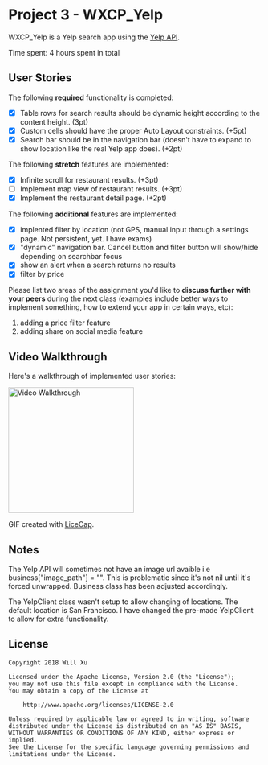 # Project 3 - WXCP_Yelp

WXCP_Yelp is a Yelp search app using the [Yelp API](http://www.yelp.com/developers/documentation/v2/search_api).

Time spent: 4 hours spent in total

## User Stories

The following **required** functionality is completed:

- [x] Table rows for search results should be dynamic height according to the content height. (3pt)
- [x] Custom cells should have the proper Auto Layout constraints. (+5pt)
- [x] Search bar should be in the navigation bar (doesn't have to expand to show location like the real Yelp app does). (+2pt)

The following **stretch** features are implemented:

- [x] Infinite scroll for restaurant results. (+3pt)
- [ ] Implement map view of restaurant results. (+3pt)
- [x] Implement the restaurant detail page. (+2pt)

The following **additional** features are implemented:

- [x] implented filter by location (not GPS, manual input through a settings page. Not persistent, yet. I have exams)
- [x] "dynamic" navigation bar. Cancel button and filter button will show/hide depending on searchbar focus
- [x] show an alert when a search returns no results
- [x] filter by price

Please list two areas of the assignment you'd like to **discuss further with your peers** during the next class (examples include better ways to implement something, how to extend your app in certain ways, etc):

1. adding a price filter feature
2. adding share on social media feature

## Video Walkthrough

Here's a walkthrough of implemented user stories:

<img src='https://github.com/willthexu/WXCP_Yelp/blob/master/advanced.gif' title='Video Walkthrough' width='250' alt='Video Walkthrough' />

GIF created with [LiceCap](http://www.cockos.com/licecap/).

## Notes

The Yelp API will sometimes not have an image url avaible i.e business["image_path"] = "". This is problematic since it's not nil until it's forced unwrapped. Business class has been adjusted accordingly. 

The YelpClient class wasn't setup to allow changing of locations. The default location is San Francisco. I have changed the pre-made YelpClient to allow for extra functionality.  

## License

    Copyright 2018 Will Xu

    Licensed under the Apache License, Version 2.0 (the "License");
    you may not use this file except in compliance with the License.
    You may obtain a copy of the License at

        http://www.apache.org/licenses/LICENSE-2.0

    Unless required by applicable law or agreed to in writing, software
    distributed under the License is distributed on an "AS IS" BASIS,
    WITHOUT WARRANTIES OR CONDITIONS OF ANY KIND, either express or implied.
    See the License for the specific language governing permissions and
    limitations under the License.
